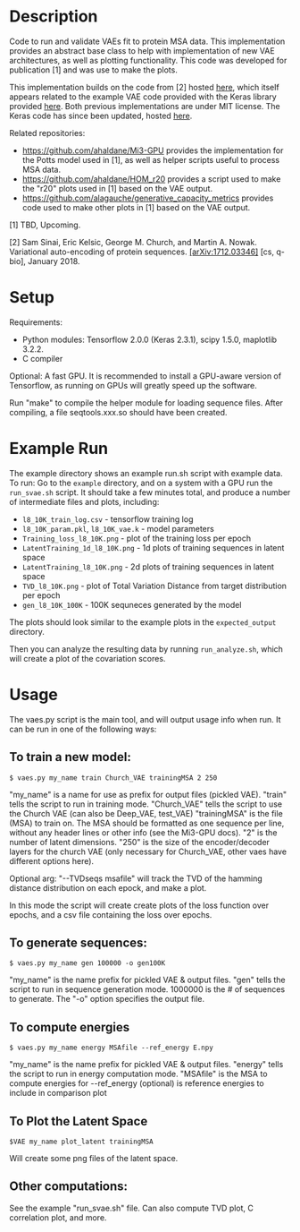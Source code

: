 Description
===========

Code to run and validate VAEs fit to protein MSA data. This implementation provides an abstract base class to help with implementation of new VAE architectures, as well as plotting functionality. This code was developed for publication \[1\] and was use to make the plots.

This implementation builds on the code from \[2\] hosted [here](https://github.com/samsinai/VAE_protein_function), which itself appears related to the example VAE code provided with the Keras library provided [here](https://github.com/keras-team/keras/blob/2.0.0/examples/variational_autoencoder.py). Both previous implementations are under MIT license. The Keras code has since been updated, hosted [here](https://github.com/keras-team/keras-io/blob/master/examples/generative/vae.py). 

Related repositories: 

* https://github.com/ahaldane/Mi3-GPU provides the implementation for the Potts model used in [1], as well as helper scripts useful to process MSA data.
* https://github.com/ahaldane/HOM_r20 provides a script used to make the "r20" plots used in [1] based on the VAE output.
* https://github.com/alagauche/generative_capacity_metrics provides code used to make other plots in [1] based on the VAE output.

\[1\] TBD, Upcoming.

\[2\] Sam Sinai, Eric Kelsic, George M. Church, and Martin A. Nowak. Variational auto-encoding of protein sequences. [\[arXiv:1712.03346\]](https://arxiv.org/abs/1712.03346) \[cs, q-bio\], January 2018.


Setup
=====

Requirements:

 * Python modules: Tensorflow 2.0.0 (Keras 2.3.1), scipy 1.5.0, maplotlib 3.2.2.
 * C compiler

Optional: A fast GPU. It is recommended to install a GPU-aware version of Tensorflow, as running on GPUs will greatly speed up the software.

Run "make" to compile the helper module for loading sequence files. After compiling, a file seqtools.xxx.so should have been created.

Example Run
===========

The example directory shows an example run.sh script with example data. To run: Go to the `example` directory, and on a system with a GPU run the `run_svae.sh` script. It should take a few minutes total, and produce a number of intermediate files and plots, including: 

 * `l8_10K_train_log.csv` - tensorflow training log
 * `l8_10K_param.pkl`, `l8_10K_vae.k` - model parameters
 * `Training_loss_l8_10K.png` - plot of the training loss per epoch
 * `LatentTraining_1d_l8_10K.png` - 1d plots of training sequences in latent space
 * `LatentTraining_l8_10K.png` - 2d plots of training sequences in latent space
 * `TVD_l8_10K.png` - plot of Total Variation Distance from target distribution per epoch
 * `gen_l8_10K_100K` - 100K sequneces generated by the model

The plots should look similar to the example plots in the `expected_output` directory.

Then you can analyze the resulting data by running `run_analyze.sh`, which will create a plot of the covariation scores.

Usage
=====

The vaes.py script is the main tool, and will output usage info when run. It can be run in one of the following ways:

To train a new model:
---------------------

    $ vaes.py my_name train Church_VAE trainingMSA 2 250

"my_name" is a name for use as prefix for output files (pickled VAE). 
"train" tells the script to run in training mode. 
"Church_VAE" tells the script to use the Church VAE (can also be Deep_VAE, test_VAE)
"trainingMSA" is the file (MSA) to train on. The MSA should be formatted as one sequence per line, without any header lines or other info (see the Mi3-GPU docs).
"2" is the number of latent dimensions.
"250" is the size of the encoder/decoder layers for the church VAE (only necessary for Church_VAE, other vaes have different options here).

Optional arg:
 "--TVDseqs msafile" will track the TVD of the hamming distance distribution on each epock, and make a plot.

In this mode the script will create create plots of the loss function over epochs, and a csv file containing the loss over epochs.


To generate sequences:
----------------------

    $ vaes.py my_name gen 100000 -o gen100K

"my_name" is the name prefix for pickled VAE & output files.
"gen" tells the script to run in sequence generation mode. 
1000000 is the # of sequences to generate.
The "-o" option specifies the output file.

To compute energies
-------------------

    $ vaes.py my_name energy MSAfile --ref_energy E.npy

"my_name" is the name prefix for pickled VAE & output files.
"energy" tells the script to run in energy computation mode. 
"MSAfile" is the MSA to compute energies for
--ref_energy (optional) is reference energies to include in comparison plot


To Plot the Latent Space
------------------------

    $VAE my_name plot_latent trainingMSA

Will create some png files of the latent space.

Other computations:
------------------------

See the example "run_svae.sh" file. Can also compute TVD plot, C correlation plot, and more.

